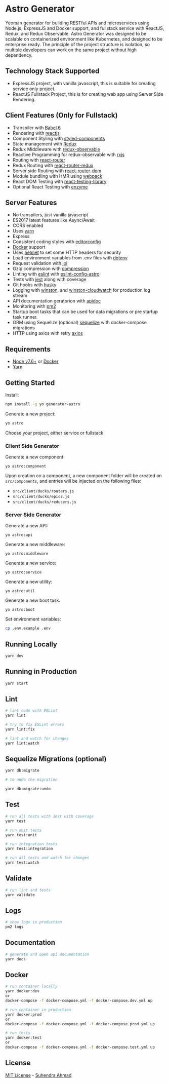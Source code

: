 
# Astro Generator

Yeoman generator for building RESTful APIs and microservices using Node.js, ExpressJS and Docker support, and fullstack service with ReactJS, Redux, and Redux Observable.
Astro Generator was designed to be scalable on containerized environment like Kubernetes, and designed to be enterprise ready.
The principle of the project structure is isolation, so multiple developers can work on the same project without high dependency.

## Technology Stack Supported
 - ExpressJS project, with vanilla javascript, this is suitable for creating service only project.
 - ReactJS Fullstack Project, this is for creating web app using Server Side Rendering.

## Client Features (Only for Fullstack)
 - Transpiler with [Babel 6](https://babeljs.io/)
 - Rendering with [reactjs](https://reactjs.org/)
 - Component Styling with [styled-components](https://www.styled-components.com/)
 - State management with [Redux](https://redux.js.org/)
 - Redux Middleware with [redux-observable](https://redux-observable.js.org/)
 - Reactive Programming for redux-observable with [rxjs](https://github.com/ReactiveX/rxjs)
 - Routing with [react-router](https://github.com/ReactTraining/react-router)
 - Redux Routing with [react-router-redux](https://github.com/reactjs/react-router-redux)
 - Server side Routing with [react-router-dom](https://www.npmjs.com/package/react-router-dom)
 - Module bundling with HMR using [webpack](https://webpack.js.org/)
 - React DOM Testing with [react-testing-library](https://github.com/kentcdodds/react-testing-library)
 - Optional React Testing with [enzyme](https://airbnb.io/enzyme/)

## Server Features

 - No transpilers, just vanilla javascript
 - ES2017 latest features like Async/Await
 - CORS enabled
 - Uses [yarn](https://yarnpkg.com)
 - Express 
 - Consistent coding styles with [editorconfig](http://editorconfig.org)
 - [Docker](https://www.docker.com/) support
 - Uses [helmet](https://github.com/helmetjs/helmet) to set some HTTP headers for security
 - Load environment variables from .env files with [dotenv](https://github.com/rolodato/dotenv-safe)
 - Request validation with [joi](https://github.com/hapijs/joi)
 - Gzip compression with [compression](https://github.com/expressjs/compression)
 - Linting with [eslint](http://eslint.org) with [eslint-config-astro](https://www.npmjs.com/package/eslint-config-astro) 
 - Tests with [jest](https://jestjs.io/) along with coverage
 - Git hooks with [husky](https://github.com/typicode/husky) 
 - Logging with [winston](https://www.npmjs.com/package/winston), and [winston-cloudwatch](https://github.com/lazywithclass/winston-cloudwatch) for production log stream
 - API documentation geratorion with [apidoc](http://apidocjs.com)
 - Monitoring with [pm2](https://github.com/Unitech/pm2)
 - Startup boot tasks that can be used for data migrations or pre startup task runner.
 - ORM using Sequelize (optional) [sequelize](http://docs.sequelizejs.com/) with docker-compose migrations
 - HTTP using axios with retry [axios](https://github.com/axios/axios)

## Requirements

 - [Node v7.6+](https://nodejs.org/en/download/current/) or [Docker](https://www.docker.com/)
 - [Yarn](https://yarnpkg.com/en/docs/install)

## Getting Started

Install:
```bash
npm install -g yo generator-astro
```

Generate a new project:

```bash
yo astro
```
Choose your project, either service or fullstack

### Client Side Generator

Generate a new component
```
yo astro:component
```
Upon creation on a component, a new component folder will be created on `src/components`, and entries will be injected on the following files:
  - `src/client/ducks/routers.js`
  - `src/client/ducks/epics.js`
  - `src/client/ducks/reducers.js`

### Server Side Generator

Generate a new API:

```
yo astro:api
```

Generate a new middleware:

```
yo astro:middleware
```

Generate a new service:

```
yo astro:service
```

Generate a new utility:

```
yo astro:util
```

Generate a new boot task:

```
yo astro:boot
```

Set environment variables:

```bash
cp .env.example .env
```

## Running Locally

```bash
yarn dev
```

## Running in Production

```bash
yarn start
```

## Lint

```bash
# lint code with ESLint
yarn lint

# try to fix ESLint errors
yarn lint:fix

# lint and watch for changes
yarn lint:watch
```

## Sequelize Migrations (optional)

```bash
yarn db:migrate

# to undo the migration

yarn db:migrate:undo
```

## Test

```bash
# run all tests with Jest with coverage
yarn test

# run unit tests
yarn test:unit

# run integration tests
yarn test:integration

# run all tests and watch for changes
yarn test:watch
```

## Validate

```bash
# run lint and tests
yarn validate
```

## Logs

```bash
# show logs in production
pm2 logs
```

## Documentation

```bash
# generate and open api documentation
yarn docs
```

## Docker

```bash
# run container locally
yarn docker:dev
or
docker-compose -f docker-compose.yml -f docker-compose.dev.yml up

# run container in production
yarn docker:prod
or
docker-compose -f docker-compose.yml -f docker-compose.prod.yml up

# run tests
yarn docker:test
or
docker-compose -f docker-compose.yml -f docker-compose.test.yml up
```

## License

[MIT License](README.md) - [Suhendra Ahmad](https://github.com/azanium)
